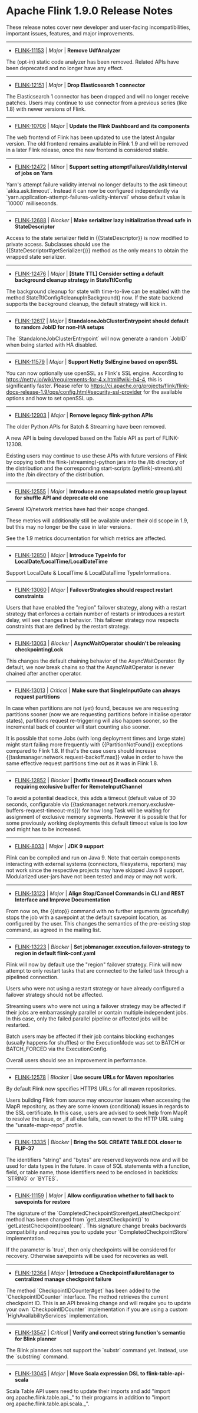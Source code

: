
<!---
# Licensed to the Apache Software Foundation (ASF) under one
# or more contributor license agreements.  See the NOTICE file
# distributed with this work for additional information
# regarding copyright ownership.  The ASF licenses this file
# to you under the Apache License, Version 2.0 (the
# "License"); you may not use this file except in compliance
# with the License.  You may obtain a copy of the License at
#
#     http://www.apache.org/licenses/LICENSE-2.0
#
# Unless required by applicable law or agreed to in writing, software
# distributed under the License is distributed on an "AS IS" BASIS,
# WITHOUT WARRANTIES OR CONDITIONS OF ANY KIND, either express or implied.
# See the License for the specific language governing permissions and
# limitations under the License.
-->
# Apache Flink  1.9.0 Release Notes

These release notes cover new developer and user-facing incompatibilities, important issues, features, and major improvements.


---

* [FLINK-11153](https://issues.apache.org/jira/browse/FLINK-11153) | *Major* | **Remove UdfAnalyzer**

The (opt-in) static code analyzer has been removed. Related APIs have been deprecated and no longer have any effect.


---

* [FLINK-12151](https://issues.apache.org/jira/browse/FLINK-12151) | *Major* | **Drop Elasticsearch 1 connector**

The Elasticsearch 1 connector has been dropped and will no longer receive patches. Users may continue to use connector from a previous series (like 1.8) with newer versions of Flink.


---

* [FLINK-10706](https://issues.apache.org/jira/browse/FLINK-10706) | *Major* | **Update the Flink Dashboard and its components**

The web frontend of Flink has been updated to use the latest Angular version.
The old frontend remains available in Flink 1.9 and will be removed in a later Flink release, once the new frontend is considered stable.


---

* [FLINK-12472](https://issues.apache.org/jira/browse/FLINK-12472) | *Minor* | **Support setting attemptFailuresValidityInterval of jobs on Yarn**

Yarn's attempt failure validity interval no longer defaults to the ask timeout \`akka.ask.timeout\`. Instead it can now be configured independently via \`yarn.application-attempt-failures-validity-interval\` whose default value is \`10000\` milliseconds.


---

* [FLINK-12688](https://issues.apache.org/jira/browse/FLINK-12688) | *Blocker* | **Make serializer lazy initialization thread safe in StateDescriptor**

Access to the state serializer field in {{StateDescriptor}} is now modified to private access. Subclasses should use the {{StateDescriptor#getSerializer()}} method as the only means to obtain the wrapped state serializer.


---

* [FLINK-12476](https://issues.apache.org/jira/browse/FLINK-12476) | *Major* | **[State TTL] Consider setting a default background cleanup strategy in StateTtlConfig**

The background cleanup for state with time-to-live can be enabled with the method StateTtlConfig#cleanupInBackground() now. If the state backend supports the background cleanup, the default strategy will kick in.


---

* [FLINK-12617](https://issues.apache.org/jira/browse/FLINK-12617) | *Major* | **StandaloneJobClusterEntrypoint should default to random JobID for non-HA setups**

The \`StandaloneJobClusterEntrypoint\` will now generate a random \`JobID\` when being started with HA disabled.


---

* [FLINK-11579](https://issues.apache.org/jira/browse/FLINK-11579) | *Major* | **Support Netty SslEngine based on openSSL**

You can now optionally use openSSL as Flink's SSL engine. According to https://netty.io/wiki/requirements-for-4.x.html#wiki-h4-4, this is significantly faster. Please refer to https://ci.apache.org/projects/flink/flink-docs-release-1.9/ops/config.html#security-ssl-provider for the available options and how to set openSSL up.


---

* [FLINK-12903](https://issues.apache.org/jira/browse/FLINK-12903) | *Major* | **Remove legacy flink-python APIs**

The older Python APIs for Batch & Streaming have been removed.

A new API is being developed based on the Table API as part of FLINK-12308.

Existing users may continue to use these APIs with future versions of Flink by copying both the flink-(streaming)-python jars into the /lib directory of the distribution and the corresponding start-scripts (pyflink(-stream).sh) into the /bin directory of the distribution.


---

* [FLINK-12555](https://issues.apache.org/jira/browse/FLINK-12555) | *Major* | **Introduce an encapsulated metric group layout for shuffle API and deprecate old one**

Several IO/network metrics have had their scope changed.

These metrics will additionally still be available under their old scope in 1.9, but this may no longer be the case in later versions.

See the 1.9 metrics documentation for which metrics are affected.


---

* [FLINK-12850](https://issues.apache.org/jira/browse/FLINK-12850) | *Major* | **Introduce TypeInfo for LocalDate/LocalTime/LocalDateTime**

Support LocalDate & LocalTime & LocalDataTime TypeInformations.


---

* [FLINK-13060](https://issues.apache.org/jira/browse/FLINK-13060) | *Major* | **FailoverStrategies should respect restart constraints**

Users that have enabled the "region" failover strategy, along with a restart strategy that enforces a certain number of restarts or introduces a restart delay, will see changes in behavior. This failover strategy now respects constraints that are defined by the restart strategy.


---

* [FLINK-13063](https://issues.apache.org/jira/browse/FLINK-13063) | *Blocker* | **AsyncWaitOperator shouldn't be releasing checkpointingLock**

This changes the default chaining behavior of the AsyncWaitOperator. By default, we now break chains so that the AsyncWaitOperator is never chained after another operator.


---

* [FLINK-13013](https://issues.apache.org/jira/browse/FLINK-13013) | *Critical* | **Make sure that SingleInputGate can always request partitions**

In case when partitions are not (yet) found, because we are requesting partitions sooner (now we are requesting partitions before initialise operator states), partitions request re-triggering will also happen sooner, so the incremental back of counter will start counting also sooner. 

It is possible that some Jobs (with long deployment times and large state) might start failing more frequently with {{PartitionNotFound}} exceptions compared to Flink 1.8. If that's the case users should increase {{taskmanager.network.request-backoff.max}} value in order to have the same effective request partitions time out as it was in Flink 1.8.


---

* [FLINK-12852](https://issues.apache.org/jira/browse/FLINK-12852) | *Blocker* | **[hotfix timeout] Deadlock occurs when requiring exclusive buffer for RemoteInputChannel**

To avoid a potential deadlock, this adds a timeout (default value of 30 seconds, configurable via {{taskmanager.network.memory.exclusive-buffers-request-timeout-ms}}) for how long Task will be waiting for assignment of exclusive memory segments. However it is possible that for some previously working deployments this default timeout value is too low and might has to be increased.


---

* [FLINK-8033](https://issues.apache.org/jira/browse/FLINK-8033) | *Major* | **JDK 9 support**

Flink can be compiled and run on Java 9. Note that certain components interacting with external systems (connectors, filesystems, reporters) may not work since the respective projects may have skipped Java 9 support.
Modularized user-jars have not been tested and may or may not work.


---

* [FLINK-13123](https://issues.apache.org/jira/browse/FLINK-13123) | *Major* | **Align Stop/Cancel Commands in CLI and REST Interface and Improve Documentation**

From now on, the {{stop}} command with no further arguments (gracefully) stops the job with a savepoint at the default savepoint location, as configured by the user. This changes the semantics of the pre-existing stop command, as agreed in the mailing list.


---

* [FLINK-13223](https://issues.apache.org/jira/browse/FLINK-13223) | *Blocker* | **Set jobmanager.execution.failover-strategy to region in default flink-conf.yaml**

Flink will now by default use the "region" failover strategy. Flink will now attempt to only restart tasks that are connected to the failed task through a pipelined connection.

Users who were not using a restart strategy or have already configured a failover strategy should not be affected.

Streaming users who were not using a failover strategy may be affected if their jobs are embarrassingly parallel or contain multiple independent jobs. In this case, only the failed parallel pipeline or affected jobs will be restarted.

Batch users may be affected if their job contains blocking exchanges (usually happens for shuffles) or the ExecutionMode was set to BATCH or BATCH\_FORCED via the ExecutionConfig.

Overall users should see an improvement in performance.


---

* [FLINK-12578](https://issues.apache.org/jira/browse/FLINK-12578) | *Blocker* | **Use secure URLs for Maven repositories**

By default Flink now specifies HTTPS URLs for all maven repositories.

Users building Flink from source may encounter issues when accessing the MapR repository, as they are some known (conditional) issues in regards to the SSL certificate.
In this case, users are advised to seek help from MapR to resolve the issue, or \_if all else fails\_ can revert to the HTTP URL using the "unsafe-mapr-repo" profile.


---

* [FLINK-13335](https://issues.apache.org/jira/browse/FLINK-13335) | *Blocker* | **Bring the SQL CREATE TABLE DDL closer to FLIP-37**

The identifiers "string" and "bytes" are reserved keywords now and will be used for data types in the future. In case of SQL statements with a function, field, or table name, those identifiers need to be enclosed in backticks: \`STRING\` or \`BYTES\`.


---

* [FLINK-11159](https://issues.apache.org/jira/browse/FLINK-11159) | *Major* | **Allow configuration whether to fall back to savepoints for restore**

The signature of the \`CompletedCheckpointStore#getLatestCheckpoint\` method has been changed from \`getLatestCheckpoint()\` to \`getLatestCheckpoint(boolean)\`. This signature change breaks backwards compatibility and requires you to update your \`CompletedCheckpointStore\` implementation.

If the parameter is \`true\`, then only checkpoints will be considered for recovery. Otherwise savepoints will be used for recoveries as well.


---

* [FLINK-12364](https://issues.apache.org/jira/browse/FLINK-12364) | *Major* | **Introduce a CheckpointFailureManager to centralized manage checkpoint failure**

The method \`CheckpointIDCounter#get\` has been added to the \`CheckpointIDCounter\` interface. The method retrieves the current checkpoint ID. This is an API breaking change and will require you to update your own \`CheckpointIDCounter\` implementation if you are using a custom \`HighAvailabilityServices\` implementation.


---

* [FLINK-13547](https://issues.apache.org/jira/browse/FLINK-13547) | *Critical* | **Verify and correct string function's semantic for Blink planner**

The Blink planner does not support the \`substr\` command yet. Instead, use the \`substring\` command.


---

* [FLINK-13045](https://issues.apache.org/jira/browse/FLINK-13045) | *Major* | **Move Scala expression DSL to flink-table-api-scala**

Scala Table API users need to update their imports and add "import org.apache.flink.table.api.\_" to their programs in addition to "import org.apache.flink.table.api.scala.\_".



